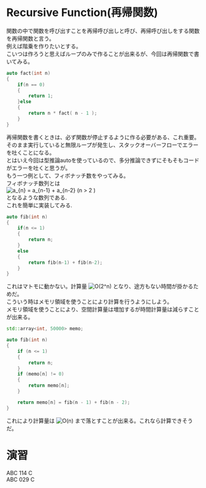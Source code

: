 # Recursive Function(再帰関数)
関数の中で関数を呼び出すことを再帰呼び出しと呼び、再帰呼び出しをする関数を再帰関数と言う。  
例えば階乗を作りたいとする。  
こいつは作ろうと思えばループのみで作ることが出来るが、今回は再帰関数で書いてみる。
~~~cpp
auto fact(int n)
{
    if(n == 0)
    {
        return 1;
    }else
    {
        return n * fact( n - 1 );
    }
}
~~~
再帰関数を書くときは、必ず関数が停止するように作る必要がある、これ重要。  
そのまま実行していると無限ループが発生し、スタックオーバーフローでエラーを吐くことになる。  
とはいえ今回は型推論autoを使っているので、多分推論できずにそもそもコードがエラーを吐くと思うが。  
もう一つ例として、フィボナッチ数をやってみる。  
フィボナッチ数列とは  
<img src="https://latex.codecogs.com/gif.latex?a_{n}&space;=&space;a_{n-1}&space;&plus;&space;a_{n-2}&space;(n&space;>&space;2&space;)" title="a_{n} = a_{n-1} + a_{n-2} (n > 2 )" />  
となるような数列である.  
これを簡単に実装してみる.
~~~cpp
auto fib(int n)
{
    if(n <= 1)
    {
        return n;
    }
    else
    {
        return fib(n-1) + fib(n-2);
    }
}
~~~
これはマトモに動かない。計算量
<img src="https://latex.codecogs.com/gif.latex?O(2^n)" title="O(2^n)" />
となり、途方もない時間が掛かるためだ。  
こういう時はメモリ領域を使うことにより計算を行うようにしよう。  
メモリ領域を使うことにより、空間計算量は増加するが時間計算量は減らすことが出来る。
~~~cpp
std::array<int, 50000> memo;

auto fib(int n)
{
	if (n <= 1)
	{
		return n;
	}
	if (memo[n] != 0)
	{
		return memo[n];
	}

	return memo[n] = fib(n - 1) + fib(n - 2);
}
~~~
これにより計算量は
<img src="https://latex.codecogs.com/gif.latex?O(n)" title="O(n)" />
まで落とすことが出来る。これなら計算できそうだ。  

# 演習
ABC 114 C  
ABC 029 C